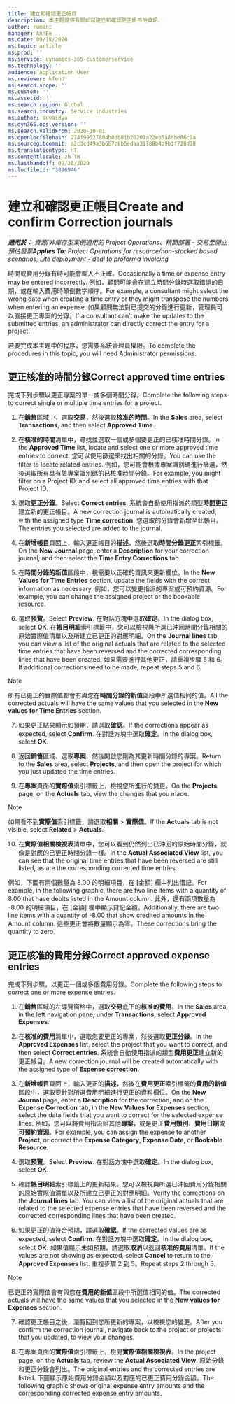 ```yaml
---
title: 建立和確認更正帳目
description: 本主題提供有關如何建立和確認更正帳目的資訊。
author: rumant
manager: AnnBe
ms.date: 09/18/2020
ms.topic: article
ms.prod: ''
ms.service: dynamics-365-customerservice
ms.technology: ''
audience: Application User
ms.reviewer: kfend
ms.search.scope: ''
ms.custom: ''
ms.assetid: ''
ms.search.region: Global
ms.search.industry: Service industries
ms.author: suvaidya
ms.dyn365.ops.version: ''
ms.search.validFrom: 2020-10-01
ms.openlocfilehash: 274f99527804b0db81b26201a22eb5a8cbe86c9a
ms.sourcegitcommit: a2c3cd49a3b667b8b5edaa31788b4b9b1f728d78
ms.translationtype: HT
ms.contentlocale: zh-TW
ms.lasthandoff: 09/28/2020
ms.locfileid: "3896946"
---
```

# <a name="create-and-confirm-correction-journals"></a><span data-ttu-id="1c29b-103">建立和確認更正帳目</span><span class="sxs-lookup"><span data-stu-id="1c29b-103">Create and confirm Correction journals</span></span>

<span data-ttu-id="1c29b-104">_**適用於：** 資源/非庫存型案例適用的 Project Operations、精簡部署 - 交易至開立預估發票_</span><span class="sxs-lookup"><span data-stu-id="1c29b-104">_**Applies To:** Project Operations for resource/non-stocked based scenarios, Lite deployment - deal to proforma invoicing_</span></span>

<span data-ttu-id="1c29b-105">時間或費用分錄有時可能會輸入不正確。</span><span class="sxs-lookup"><span data-stu-id="1c29b-105">Occasionally a time or expense entry may be entered incorrectly.</span></span> <span data-ttu-id="1c29b-106">例如，顧問可能會在建立時間分錄時選取錯誤的日期，或在輸入費用時顛倒數字順序。</span><span class="sxs-lookup"><span data-stu-id="1c29b-106">For example, a consultant might select the wrong date when creating a time entry or they might transpose the numbers when entering an expense.</span></span> <span data-ttu-id="1c29b-107">如果顧問無法對已提交的分錄進行更新，管理員可以直接更正專案的分錄。</span><span class="sxs-lookup"><span data-stu-id="1c29b-107">If a consultant can’t make the updates to the submitted entries, an administrator can directly correct the entry for a project.</span></span>

<span data-ttu-id="1c29b-108">若要完成本主題中的程序，您需要系統管理員權限。</span><span class="sxs-lookup"><span data-stu-id="1c29b-108">To complete the procedures in this topic, you will need Administrator permissions.</span></span>

## <a name="correct-approved-time-entries"></a><span data-ttu-id="1c29b-109">更正核准的時間分錄</span><span class="sxs-lookup"><span data-stu-id="1c29b-109">Correct approved time entries</span></span>     

<span data-ttu-id="1c29b-110">完成下列步驟以更正專案的單一或多個時間分錄。</span><span class="sxs-lookup"><span data-stu-id="1c29b-110">Complete the following steps to correct single or multiple time entries for a project.</span></span>

1. <span data-ttu-id="1c29b-111">在**銷售**區域中，選取**交易**，然後選取**核准的時間**。</span><span class="sxs-lookup"><span data-stu-id="1c29b-111">In the **Sales** area, select **Transactions**, and then select **Approved Time**.</span></span> 

2. <span data-ttu-id="1c29b-112">在**核准的時間**清單中，尋找並選取一個或多個要更正的已核准時間分錄。</span><span class="sxs-lookup"><span data-stu-id="1c29b-112">In the **Approved Time** list, locate and select one or more approved time entries to correct.</span></span> <span data-ttu-id="1c29b-113">您可以使用篩選來找出相關的分錄。</span><span class="sxs-lookup"><span data-stu-id="1c29b-113">You can use the filter to locate related entries.</span></span> <span data-ttu-id="1c29b-114">例如，您可能會根據專案識別碼進行篩選，然後選取所有具有該專案識別碼的已核准時間分錄。</span><span class="sxs-lookup"><span data-stu-id="1c29b-114">For example, you might filter on a Project ID, and select all approved time entries with that Project ID.</span></span>

3. <span data-ttu-id="1c29b-115">選取**更正分錄**。</span><span class="sxs-lookup"><span data-stu-id="1c29b-115">Select **Correct entries**.</span></span> <span data-ttu-id="1c29b-116">系統會自動使用指派的類型**時間更正**建立新的更正帳目。</span><span class="sxs-lookup"><span data-stu-id="1c29b-116">A new correction journal is automatically created, with the assigned type **Time correction**.</span></span> <span data-ttu-id="1c29b-117">您選取的分錄會新增至此帳目。</span><span class="sxs-lookup"><span data-stu-id="1c29b-117">The entries you selected are added to the journal.</span></span> 

4. <span data-ttu-id="1c29b-118">在**新增帳目**頁面上，輸入更正帳目的**描述**，然後選取**時間分錄更正**索引標籤。</span><span class="sxs-lookup"><span data-stu-id="1c29b-118">On the **New Journal** page, enter a **Description** for your correction journal, and then select the **Time Entry Corrections** tab.</span></span>  

5. <span data-ttu-id="1c29b-119">在**時間分錄的新值**區段中，視需要以正確的資訊來更新欄位。</span><span class="sxs-lookup"><span data-stu-id="1c29b-119">In the **New Values for Time Entries** section, update the fields with the correct information as necessary.</span></span> <span data-ttu-id="1c29b-120">例如，您可以變更指派的專案或可預約資源。</span><span class="sxs-lookup"><span data-stu-id="1c29b-120">For example, you can change the assigned project or the bookable resource.</span></span>

6. <span data-ttu-id="1c29b-121">選取**預覽**。</span><span class="sxs-lookup"><span data-stu-id="1c29b-121">Select **Preview**.</span></span> <span data-ttu-id="1c29b-122">在對話方塊中選取**確定**。</span><span class="sxs-lookup"><span data-stu-id="1c29b-122">In the dialog box, select **OK**.</span></span> <span data-ttu-id="1c29b-123">在**帳目明細**索引標籤中，您可以檢視與所選已沖回時間分錄相關的原始實際值清單以及所建立已更正的對應明細。</span><span class="sxs-lookup"><span data-stu-id="1c29b-123">On the **Journal lines** tab, you can view a list of the original actuals that are related to the selected time entries that have been reversed and the corrected corresponding lines that have been created.</span></span> <span data-ttu-id="1c29b-124">如果需要進行其他更正，請重複步驟 5 和 6。</span><span class="sxs-lookup"><span data-stu-id="1c29b-124">If additional corrections need to be made, repeat steps 5 and 6.</span></span> 

> [!NOTE]
> <span data-ttu-id="1c29b-125">所有已更正的實際值都會有與您在**時間分錄的新值**區段中所選值相同的值。</span><span class="sxs-lookup"><span data-stu-id="1c29b-125">All the corrected actuals will have the same values that you selected in the **New values for Time Entries** section.</span></span>

7. <span data-ttu-id="1c29b-126">如果更正結果顯示如預期，請選取**確認**。</span><span class="sxs-lookup"><span data-stu-id="1c29b-126">If the corrections appear as expected, select **Confirm**.</span></span> <span data-ttu-id="1c29b-127">在對話方塊中選取**確定**。</span><span class="sxs-lookup"><span data-stu-id="1c29b-127">In the dialog box, select **OK**.</span></span>

8. <span data-ttu-id="1c29b-128">返回**銷售**區域、選取**專案**，然後開啟您剛為其更新時間分錄的專案。</span><span class="sxs-lookup"><span data-stu-id="1c29b-128">Return to the **Sales** area, select **Projects**, and then open the project for which you just updated the time entries.</span></span> 

9. <span data-ttu-id="1c29b-129">在**專案**頁面的**實際值**索引標籤上，檢視您所進行的變更。</span><span class="sxs-lookup"><span data-stu-id="1c29b-129">On the **Projects** page, on the **Actuals** tab, view the changes that you made.</span></span> 

> [!NOTE]
> <span data-ttu-id="1c29b-130">如果看不到**實際值**索引標籤，請選取**相關** > **實際值**。</span><span class="sxs-lookup"><span data-stu-id="1c29b-130">If the **Actuals** tab is not visible, select **Related** > **Actuals**.</span></span>  

10. <span data-ttu-id="1c29b-131">在**實際值相關檢視表**清單中，您可以看到仍然列出已沖回的原始時間分錄，就像是對應的已更正時間分錄一樣。</span><span class="sxs-lookup"><span data-stu-id="1c29b-131">In the **Actual Associated View** list, you can see that the original time entries that have been reversed are still listed, as are the corresponding corrected time entries.</span></span> 

<span data-ttu-id="1c29b-132">例如，下圖有兩個數量為 8.00 的明細項目，在 [金額] 欄中列出借記。</span><span class="sxs-lookup"><span data-stu-id="1c29b-132">For example, in the following graphic, there are two line items with a quantity of 8.00 that have debits listed in the Amount column.</span></span> <span data-ttu-id="1c29b-133">此外，還有兩項數量為 -8.00 的明細項目，在 [金額] 欄中顯示貸記金額。</span><span class="sxs-lookup"><span data-stu-id="1c29b-133">Additionally, there are two line items with a quantity of -8.00 that show credited amounts in the Amount column.</span></span> <span data-ttu-id="1c29b-134">這些更正會將數量顯示為零。</span><span class="sxs-lookup"><span data-stu-id="1c29b-134">These corrections bring the quantity to zero.</span></span>

 
## <a name="correct-approved-expense-entries"></a><span data-ttu-id="1c29b-135">更正核准的費用分錄</span><span class="sxs-lookup"><span data-stu-id="1c29b-135">Correct approved expense entries</span></span>

<span data-ttu-id="1c29b-136">完成下列步驟，以更正一個或多個費用分錄。</span><span class="sxs-lookup"><span data-stu-id="1c29b-136">Complete the following steps to correct one or more expense entries.</span></span> 

1. <span data-ttu-id="1c29b-137">在**銷售**區域的左導覽窗格中，選取**交易**底下的**核准的費用**。</span><span class="sxs-lookup"><span data-stu-id="1c29b-137">In the **Sales** area, in the left navigation pane, under **Transactions**, select **Approved Expenses**.</span></span>

2. <span data-ttu-id="1c29b-138">在**核准的費用**清單中，選取您要更正的專案，然後選取**更正分錄**。</span><span class="sxs-lookup"><span data-stu-id="1c29b-138">In the **Approved Expenses** list, select the project that you want to correct, and then select **Correct entries**.</span></span> <span data-ttu-id="1c29b-139">系統會自動使用指派的類型**費用更正**建立新的更正帳目。</span><span class="sxs-lookup"><span data-stu-id="1c29b-139">A new correction journal will be created automatically with the assigned type of **Expense correction**.</span></span> 

3. <span data-ttu-id="1c29b-140">在**新增帳目**頁面上，輸入更正的**描述**，然後在**費用更正**索引標籤的**費用的新值**區段中，選取要針對所選費用明細進行更正的資料欄位。</span><span class="sxs-lookup"><span data-stu-id="1c29b-140">On the **New Journal** page, enter a **Description** for the correction, and on the **Expense Correction** tab, in the **New Values for Expenses** section, select the data fields that you want to correct for the selected expense lines.</span></span> <span data-ttu-id="1c29b-141">例如，您可以將費用指派給其他**專案**，或是更正**費用類別**、**費用日期**或**可預約資源**。</span><span class="sxs-lookup"><span data-stu-id="1c29b-141">For example, you can assign the expense to another **Project**, or correct the **Expense Category**, **Expense Date**, or **Bookable Resource**.</span></span>

4. <span data-ttu-id="1c29b-142">選取**預覽**。</span><span class="sxs-lookup"><span data-stu-id="1c29b-142">Select **Preview**.</span></span> <span data-ttu-id="1c29b-143">在對話方塊中選取**確定**。</span><span class="sxs-lookup"><span data-stu-id="1c29b-143">In the dialog box, select **OK**.</span></span> 

5. <span data-ttu-id="1c29b-144">確認**帳目明細**索引標籤上的更新結果。您可以檢視與所選已沖回費用分錄相關的原始實際值清單以及所建立已更正的對應明細。</span><span class="sxs-lookup"><span data-stu-id="1c29b-144">Verify the corrections on the **Journal lines** tab. You can view a list of the original actuals that are related to the selected expense entries that have been reversed and the corrected corresponding lines that have been created.</span></span>

6. <span data-ttu-id="1c29b-145">如果更正的值符合預期，請選取**確認**。</span><span class="sxs-lookup"><span data-stu-id="1c29b-145">If the corrected values are as expected, select **Confirm**.</span></span> <span data-ttu-id="1c29b-146">在對話方塊中選取**確定**。</span><span class="sxs-lookup"><span data-stu-id="1c29b-146">In the dialog box, select **OK.**</span></span> <span data-ttu-id="1c29b-147">如果值顯示未如預期，請選取**取消**以返回**核准的費用**清單。</span><span class="sxs-lookup"><span data-stu-id="1c29b-147">If the values are not showing as expected, select **Cancel** to return to the **Approved Expenses** list.</span></span> <span data-ttu-id="1c29b-148">重複步驟 2 到 5。</span><span class="sxs-lookup"><span data-stu-id="1c29b-148">Repeat steps 2 through 5.</span></span> 

> [!NOTE]
> <span data-ttu-id="1c29b-149">已更正的實際值會有與您在**費用的新值**區段中所選值相同的值。</span><span class="sxs-lookup"><span data-stu-id="1c29b-149">The corrected actuals will have the same values that you selected in the **New values for Expenses** section.</span></span>

7. <span data-ttu-id="1c29b-150">確認更正帳目之後，瀏覽回到您所更新的專案，以檢視您的變更。</span><span class="sxs-lookup"><span data-stu-id="1c29b-150">After you confirm the correction journal, navigate back to the project or projects that you updated, to view your changes.</span></span>  

8. <span data-ttu-id="1c29b-151">在專案頁面的**實際值**索引標籤上，檢閱**實際值相關檢視表**。</span><span class="sxs-lookup"><span data-stu-id="1c29b-151">In the project page, on the **Actuals** tab, review the **Actual Associated View**.</span></span> <span data-ttu-id="1c29b-152">原始分錄和更正分錄會列出。</span><span class="sxs-lookup"><span data-stu-id="1c29b-152">The original entries and the corrected entries are listed.</span></span> <span data-ttu-id="1c29b-153">下圖顯示原始費用分錄金額以及對應的已更正費用分錄金額。</span><span class="sxs-lookup"><span data-stu-id="1c29b-153">The following graphic shows original expense entry amounts and the corresponding corrected expense entry amounts.</span></span> 


